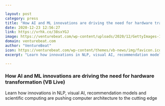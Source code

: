 ```yaml
---

layout: post
category: press
title: "How AI and ML innovations are driving the need for hardware transformation (VB Live)"
date: 2020-12-23 12:56:27
link: https://vrhk.co/38sxYGJ
image: https://venturebeat.com/wp-content/uploads/2020/12/GettyImages-1179964586.jpg?w=1200&strip=all
domain: venturebeat.com
author: "VentureBeat"
icon: https://venturebeat.com/wp-content/themes/vb-news/img/favicon.ico
excerpt: "Learn how innovations in NLP, visual AI, recommendation models and scientific computing are pushing computer architecture to the cutting edge"

---
```


### How AI and ML innovations are driving the need for hardware transformation (VB Live)

Learn how innovations in NLP, visual AI, recommendation models and scientific computing are pushing computer architecture to the cutting edge